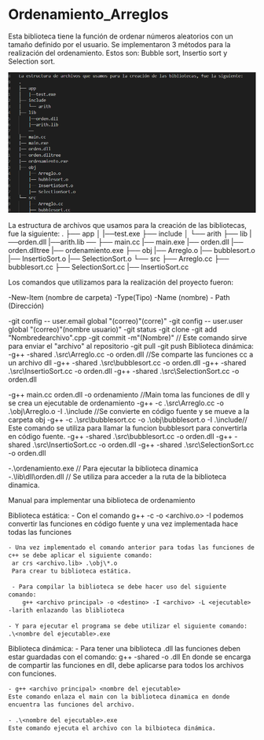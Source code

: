 # Ordenamiento_Arreglos
Esta biblioteca tiene la función de ordenar números aleatorios con un tamaño definido por el usuario.
Se implementaron 3 métodos para la realización del ordenamiento.
Estos son: Bubble sort, Insertio sort y Selection sort.

![Screenshot](estructuradearchivos.png)


La estructura de archivos que usamos para la creación de las bibliotecas, fue la siguiente:
.
├── app
│   |──test.exe
├── include
│   └── arith
├── lib
    |──orden.dll
    |──arith.lib
    ── 
├── main.cc
|── main.exe
|── orden.dll
|── orden.dlltree
|── ordenamiento.exe
├── obj
    |── Arreglo.o
    |── bubblesort.o
    |── InsertioSort.o
    |── SelectionSort.o
└── src 
    ├── Arreglo.cc
    ├── bubblesort.cc
    ├── SelectionSort.cc
    |── InsertioSort.cc 

Los comandos que utilizamos para la realización del proyecto fueron:

-New-Item (nombre de carpeta) -Type(Tipo) -Name (nombre) - Path (Dirección)

-git config -- user.email global "(correo)"(corre)"
-git config -- user.user global "(correo)"(nombre usuario)"
-git status 
-git clone
-git add "Nombredearchivo".cpp 
-git  commit -m"(Nombre)" // Este comando sirve para enviar el "archivo" al repositorio
-git pull
-git push
Biblioteca dinámica:
-g++ -shared .\src\Arreglo.cc -o orden.dll //Se comparte las funciones cc a un archivo dll
-g++ -shared .\src\bubblesort.cc -o orden.dll
-g++ -shared .\src\InsertioSort.cc -o orden.dll
-g++ -shared .\src\SelectionSort.cc -o orden.dll

-g++ main.cc orden.dll -o ordenamiento //Main toma las funciones de dll y se crea un ejecutable de ordenamiento
-g++ -c .\src\Arreglo.cc -o .\obj\Arreglo.o -I .\include //Se convierte en código fuente y se mueve a la carpeta obj
-g++ -c .\src\bubblesort.cc -o .\obj\bubblesort.o -I .\include// Este comando se utiliza para llamar la funcion bubblesort para convertirla en código fuente.
-g++ -shared .\src\bubblesort.cc -o orden.dll
-g++ -shared .\src\InsertioSort.cc -o orden.dll
-g++ -shared .\src\SelectionSort.cc -o orden.dll

-.\ordenamiento.exe  // Para ejecutar la biblioteca dinamica
-.\lib\dll\orden.dll // Se utiliza para acceder a la ruta de la biblioteca dinamica.

Manual para implementar una biblioteca de ordenamiento

Biblioteca estática:
    - Con el comando g++ -c <archivo> -o <archivo.o> -I <ruta> podemos convertir las funciones en código fuente y una vez implementada hace todas las funciones
     
    - Una vez implementado el comando anterior para todas las funciones de c++ se debe aplicar el siguiente comando:
     ar crs <archivo.lib> .\obj\*.o 
     Para crear tu biblioteca estática.

     - Para compilar la biblioteca se debe hacer uso del siguiente comando:
        g++ <archivo principal> -o <destino> -I <archivo> -L <ejecutable> -larith enlazando las bliblioteca

    - Y para ejecutar el programa se debe utilizar el siguiente comando:
    .\<nombre del ejecutable>.exe
     
Biblioteca dinámica:
    - Para tener una biblioteca .dll las funciones deben estar guardadas con el comando:
      g++ -shared <archivo> -o <nombre>.dll
    En donde se encarga de compartir las funciones en dll, debe aplicarse para todos los archivos con funciones.

    - g++ <archivo principal> <nombre del ejecutable>
    Este comando enlaza el main con la biblioteca dinamica en donde encuentra las funciones del archivo.

    - .\<nombre del ejecutable>.exe 
    Este comando ejecuta el archivo con la bilbioteca dinámica.
